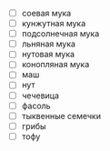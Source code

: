 - [ ] соевая мука
- [ ] кунжутная мука
- [ ] подсолнечная мука
- [ ] льняная мука
- [ ] нутовая мука
- [ ] конопляная мука
- [ ] маш
- [ ] нут
- [ ] чечевица
- [ ] фасоль
- [ ] тыквенные семечки
- [ ] грибы
- [ ] тофу